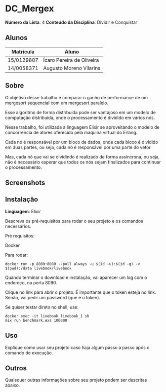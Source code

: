 # DC_Mergex

**Número da Lista**: 4
**Conteúdo da Disciplina**: Dividir e Conquistar<br>

## Alunos
|Matrícula | Aluno |
| -- | -- |
| 15/0129807  |  Ícaro Pereira de Oliveira |
| 14/0058371  |  Augusto Moreno Vilarins |

## Sobre 

O objetivo desse trabalho é comparar o ganho de performance de um mergesort sequencial com um mergesort paralelo.

Esse algoritmo de forma distribuída pode ser vantajoso em um modelo de computação distribuída, onde o processamento é dividido em vários nós.

Nesse trabalho, foi utilizada a linguagem Elixir se aproveitando o modelo de concorrencia de atores oferecido pela maquina virtual do Erlang. 

Cada nó é responsável por um bloco de dados, onde cada bloco é dividido em duas partes, ou seja, cada nó é responsável por uma parte do vetor.

Mas, cada nó que vai se dividindo é realizado de forma assíncrona, ou seja, não é necessário esperar que todos os nós sejam finalizados para continuar o processamento.

## Screenshots



## Instalação 
**Linguagem**: Elixir<br>

Descreva os pré-requisitos para rodar o seu projeto e os comandos necessários.

Pré requisitos:

Docker

Para rodar: 

```shell
docker run -p 8080:8080 --pull always -u $(id -u):$(id -g) -v $(pwd):/data livebook/livebook
```

Quando terminar o download e instalação, vai aparecer um log com o endereço, na porta 8080.

Clique no link para abrir o projeto. É importante que o token esteja no link. Senão, vai pedir
um password (que é o token).

Se quiser testar direto no shell, use:

```
docker exec -it livebook_livebook_1 sh
mix run benchmark.exs 100000
```

## Uso 
Explique como usar seu projeto caso haja algum passo a passo após o comando de execução.

## Outros 
Quaisquer outras informações sobre seu projeto podem ser descritas abaixo.




